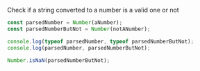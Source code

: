 Check if a string converted to a number is a valid one or not

```js
const parsedNumber = Number(aNumber);
const parsedNumberButNot = Number(notANumber);

console.log(typeof parsedNumber, typeof parsedNumberButNot);
console.log(parsedNumber, parsedNumberButNot);

Number.isNaN(parsedNumberButNot);
```
